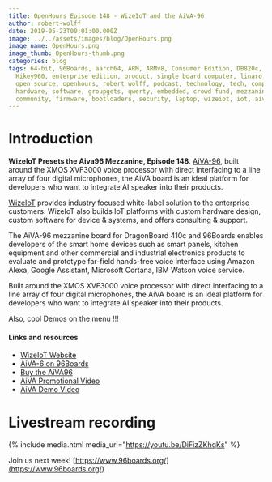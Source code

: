 ```yaml
---
title: OpenHours Episode 148 - WizeIoT and the AiVA-96
author: robert-wolff
date: 2019-05-23T00:01:00.000Z
image: ../../assets/images/blog/OpenHours.png
image_name: OpenHours.png
image_thumb: OpenHours-thumb.png
categories: blog
tags: 64-bit, 96Boards, aarch64, ARM, ARMv8, Consumer Edition, DB820c, Rock960,
  Hikey960, enterprise edition, product, single board computer, linaro, linux,
  open source, openhours, robert wolff, podcast, technology, tech, computer,
  hardware, software, groupgets, qwerty, embedded, crowd fund, mezzanine,
  community, firmware, bootloaders, security, laptop, wizeiot, iot, aiva
---
```


# Introduction

**WizeIoT Presets the Aiva96 Mezzanine, Episode 148**. [AiVA-96](https://www.96boards.org/product/aiva-96/), built around the XMOS XVF3000 voice processor with direct interfacing to a line array of four digital microphones, the AiVA board is an ideal platform for developers who want to integrate AI speaker into their products.

[WizeIoT](https://wizeiot.com) provides industry focused white-label solution to the enterprise customers. WizeIoT also builds IoT platforms with custom hardware design, custom software for device & systems, and offers consulting & support.

The AiVA-96 mezzanine board for DragonBoard 410c and 96Boards enables developers of the smart home devices such as smart panels, kitchen equipment and other commercial and industrial electronics products to evaluate and prototype far-field hands-free voice interface using Amazon Alexa, Google Assistant, Microsoft Cortana, IBM Watson voice service.

Built around the XMOS XVF3000 voice processor with direct interfacing to a line array of four digital microphones, the AiVA board is an ideal platform for developers who want to integrate AI speaker into their products.

Also, cool Demos on the menu !!!

#### Links and resources

- [WizeIoT Website](https://wizeiot.com/)
- [AiVA-6 on 96Boards](https://www.96boards.org/product/aiva-96/)
- [Buy the AiVA96](https://www.arrow.com/en/products/aiva-96/wizeiot-inc)
- [AiVA Promotional Video](https://youtu.be/U1GlrSje5cc)
- [AiVA Demo Video](https://youtu.be/s8YHpDNfv0A)

# Livestream recording

{% include media.html media_url="https://youtu.be/DiFizZKhqKs" %}

Join us next week! [https://www.96boards.org/](https://www.96boards.org/)
